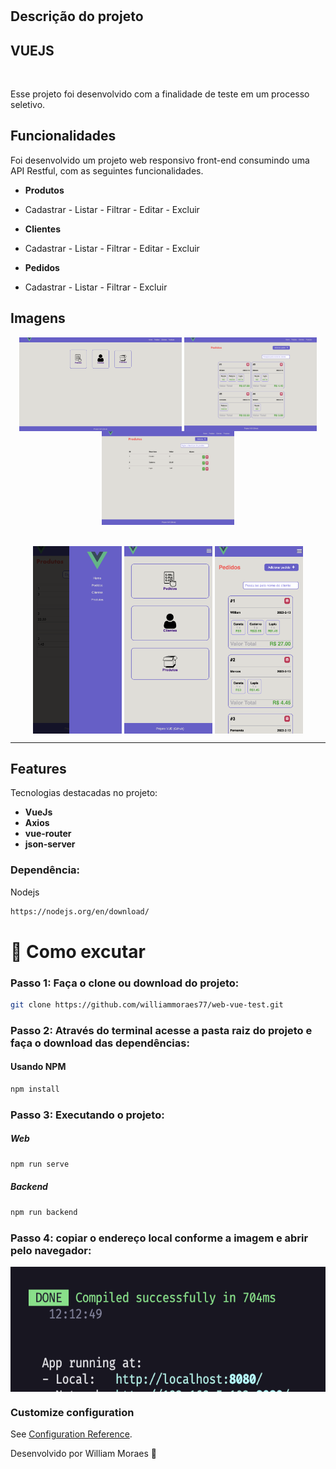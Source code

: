 <h1 align="center">

## Descrição do projeto

## VUEJS

<br>

</h1>

<p>Esse projeto foi desenvolvido com a finalidade de teste em um processo seletivo.</p>

## Funcionalidades

Foi desenvolvido um projeto web responsivo front-end consumindo uma API Restful, com as seguintes funcionalidades.

- **Produtos**
- Cadastrar - Listar - Filtrar - Editar - Excluir

- **Clientes**
- Cadastrar - Listar - Filtrar - Editar - Excluir

- **Pedidos**
- Cadastrar - Listar - Filtrar - Excluir

## Imagens

<div align="center">
  <img align="center" src="https://github.com/williammoraes77/web-vue-test/blob/master/public/img/picture1.png" alt="Imagem do projeto" height="150">
  <img align="center" src="https://github.com/williammoraes77/web-vue-test/blob/master/public/img/picture2.png" alt="Imagem do projeto" height="150">
  <img align="center" src="https://github.com/williammoraes77/web-vue-test/blob/master/public/img/picture3.png" alt="Imagem do projeto" height="150">
  <br>
  <br>
  <br>
  <img align="center" src="https://github.com/williammoraes77/web-vue-test/blob/master/public/img/picture4.png" alt="Imagem do projeto" height="300">
  <img align="center" src="https://github.com/williammoraes77/web-vue-test/blob/master/public/img/picture5.png" alt="Imagem do projeto" height="300">
  <img align="center" src="https://github.com/williammoraes77/web-vue-test/blob/master/public/img/picture6.png" alt="Imagem do projeto" height="300">
 
</div>

<hr />

## Features

Tecnologias destacadas no projeto:

- **VueJs**
- **Axios**
- **vue-router**
- **json-server**

### Dependência:

Nodejs

```sh
https://nodejs.org/en/download/
```

# 🤔 Como excutar

### Passo 1: Faça o clone ou download do projeto:

```sh
git clone https://github.com/williammoraes77/web-vue-test.git
```

### Passo 2: Através do terminal acesse a pasta raiz do projeto e faça o download das dependências:

#### Usando NPM

```sh
npm install
```

### Passo 3: Executando o projeto:

##### Web

```sh
npm run serve
```

##### Backend

```sh
npm run backend
```

### Passo 4: copiar o endereço local conforme a imagem e abrir pelo navegador:

  <img align="center" src="https://github.com/williammoraes77/web-vue-test/blob/master/public/img/picture7.png" alt="Imagem do projeto" height="200">

### Customize configuration

See [Configuration Reference](https://cli.vuejs.org/config/).

Desenvolvido por William Moraes 🚀
